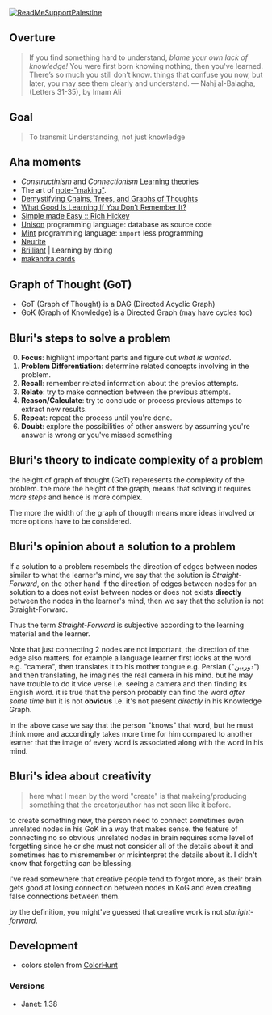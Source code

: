 [![ReadMeSupportPalestine](https://raw.githubusercontent.com/Safouene1/support-palestine-banner/master/banner-support.svg)](https://github.com/Safouene1/support-palestine-banner)

## Overture
> If you find something hard to understand, _blame your own lack of knowledge!_ You were first born knowing nothing, then you've learned. There’s so much you still don’t know. things that confuse you now, but later, you may see them clearly and understand. — Nahj al-Balagha, (Letters 31-35), by Imam Ali

## Goal
> To transmit Understanding, not just knowledge

## Aha moments
- *Constructinism* and *Connectionism* [Learning theories](https://www.youtube.com/watch?v=SH15sqpqy_Q)
- The art of [note-"making"](https://mischavandenburg.substack.com/p/the-art-of-note-making).
- [Demystifying Chains, Trees, and Graphs of Thoughts](https://arxiv.org/abs/2401.14295)
- [What Good Is Learning If You Don’t Remember It?](https://files.eric.ed.gov/fulltext/EJ1055665.pdf)
- [Simple made Easy :: Rich Hickey](https://paulrcook.com/blog/simple-made-easy)
- [Unison](https://www.unison-lang.org/) programming language: database as source code
- [Mint](https://github.com/mint-lang/mint) programming language: `import` less programming
- [Neurite](https://github.com/satellitecomponent/Neurite) 
- [Brilliant](https://brilliant.org/) | Learning by doing
- [makandra cards](https://makandracards.com/)

## Graph of Thought (GoT)
- GoT (Graph of Thought) is a DAG (Directed Acyclic Graph)
- GoK (Graph of Knowledge) is a Directed Graph (may have cycles too)

## Bluri's steps to solve a problem

0. **Focus**: highlight important parts and figure out *what is wanted*.
1. **Problem Differentiation**: determine related concepts involving in the problem.
2. **Recall**: remember related information about the previos attempts.
3. **Relate**: try to make connection between the previous attempts.
4. **Reason/Calculate**: try to conclude or process previous attemps to extract new results.
5. **Repeat**: repeat the process until you're done.
6. **Doubt**: explore the possibilities of other answers by assuming you're answer is wrong or you've missed something

## Bluri's theory to indicate complexity of a problem
the height of graph of thought (GoT) reperesents the complexity of the problem. the more the height of the graph, means that solving it requires *more steps* and hence is more complex.

The more the width of the graph of thougth means more ideas involved or more options have to be considered.

## Bluri's opinion about a solution to a problem
If a solution to a problem resembels the direction of edges between nodes similar to what the learner's mind, we say that the solution is _Straight-Forward_, on the other hand if the direction of edges between nodes for an solution to a does not exist between nodes or does not exists **directly** between the nodes in the learner's mind, then we say that the solution is not Straight-Forward.

Thus the term _Straight-Forward_ is subjective according to the learning material and the learner.

Note that just connecting 2 nodes are not important, the direction of the edge also matters. for example a language learner first looks at the word e.g. "camera", then translates it to his mother tongue e.g. Persian ("دوربین") and then translating, he imagines the real camera in his mind. but he may have trouble to do it vice verse i.e. seeing a camera and then finding its English word. it is true that the person probably can find the word _after some time_ but it is not **obvious** i.e. it's not present _directly_ in his Knowledge Graph.

In the above case we say that the person "knows" that word, but he must think more and accordingly takes more time for him compared to another learner that the image of every word is associated along with the word in his mind.

## Bluri's idea about creativity
> here what I mean by the word "create" is that makeing/producing something that the creator/author has not seen like it before.

to create something new, the person need to connect sometimes even unrelated nodes in his GoK in a way that makes sense. the feature of connecting no so obvious unrelated nodes in brain requires some level of forgetting since he or she must not consider all of the details about it and sometimes has to misremember or misinterpret the details about it. I didn't know that forgetting can be blessing.

I've read somewhere that creative people tend to forgot more, as their brain gets good at losing connection between nodes in KoG and even creating false connections between them.

by the definition, you might've guessed that creative work is not _staright-forward_.

## Development
- colors stolen from [ColorHunt](https://colorhunt.co/)

### Versions
- Janet: 1.38
